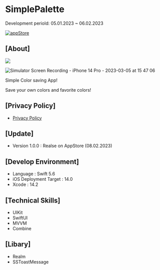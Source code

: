 # SimplePalette

Development periold: 05.01.2023 ~ 06.02.2023

[![appStore](https://user-images.githubusercontent.com/50910456/173174832-7d395623-ceb3-4796-b718-22e550af6934.svg)](https://apps.apple.com/au/app/simple-palette/id1667732751)

## [About]

<img src="https://user-images.githubusercontent.com/43236727/222941973-4d5ec342-6e56-408c-b556-023d82b91629.png">

![Simulator Screen Recording - iPhone 14 Pro - 2023-03-05 at 15 47 06](https://user-images.githubusercontent.com/43236727/222942198-c5229c52-aa7e-4262-ac56-7c3fc77ce0b8.gif)


Simple Color saving App!

Save your own colors and favorite colors!



## [Privacy Policy]
- [Privacy Policy](https://wnsgur4092.notion.site/Privacy-Policy-19722dcba877400784abd66352623d04)

## [Update]
- Version 1.0.0 : Realse on AppStore (08.02.2023)


## [Develop Environment]
- Language : Swift 5.6
- iOS Deployment Target : 14.0
- Xcode : 14.2

## [Technical Skills]
- UIKit
- SwiftUI
- MVVM
- Combine

## [Libary]
- Realm
- SSToastMessage
